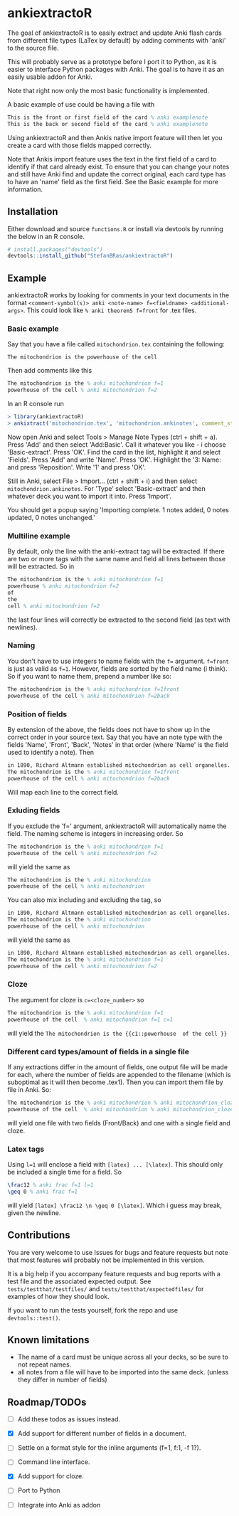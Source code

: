 
# ankiextractoR 

<!-- badges: start -->
<!-- badges: end -->

The goal of ankiextractoR is to easily extract and update Anki flash cards from different 
file types (LaTex by default) by adding comments with 'anki' to the source file. 

This will probably serve as a prototype before I port it to Python, as it is easier to interface Python packages with Anki. The goal is to have it as an easily usable addon for Anki.

Note that right now only the most basic functionality is implemented.

A basic example of use could be having a file with

``` tex
This is the front or first field of the card % anki examplenote
This is the back or second field of the card % anki examplenote
```

Using ankiextractoR and then Ankis native import feature will then let you create a card with those fields mapped correctly. 

Note that Ankis import feature uses the text in the first field of a card to identify if that card already exist. To ensure that you can change your notes and still have Anki find and update the correct original, each card type has to have an 'name' field as the first field. See the Basic example for more information.

## Installation
Either download and source `functions.R` or install via devtools by running the below in an R console. 

``` r
# install.packages("devtools")
devtools::install_github("StefanBRas/ankiextractoR")
```

## Example

ankiextractoR works by looking for comments in your text documents in the format `<comment-symbol(s)> anki <note-name> f=<fieldname> <additional-args>`. This could look like `% anki theorem5 f=front` for .tex files.


### Basic example

Say that you have a file called `mitochondrion.tex` containing the following:
``` 
The mitochondrion is the powerhouse of the cell
```

Then add comments like this

```tex
The mitochondrion is the % anki mitochondrion f=1
powerhouse of the cell % anki mitochondrion f=2
```

In an R console run

``` r
> library(ankiextractoR)
> ankixtract('mitochondrion.tex', 'mitochondrion.ankinotes', comment_string = '%')
```

Now open Anki and select Tools > Manage Note Types (ctrl + shift + a). Press 'Add' and then select 'Add:Basic'. Call it whatever you like - i choose 'Basic-extract'. Press 'OK'. Find the card in the list, highlight it and select 'Fields'. Press 'Add' and write 'Name'. Press 'OK'. Highlight the '3: Name: and press 'Reposition'. Write '1' and press 'OK'.

Still in Anki, select File > Import... (ctrl + shift + i) and then select `mitochondrion.ankinotes`. For 'Type' select 'Basic-extract' and then whatever deck you want to import it into. Press 'Import'.

You should get a popup saying 'Importing complete. 1 notes added, 0 notes updated, 0 notes unchanged.'

### Multiline example

By default, only the line with the anki-extract tag will be extracted. If there are two or more tags with the same name and field all lines between those will be extracted. So in

```tex
The mitochondrion is the % anki mitochondrion f=1
powerhouse % anki mitochondrion f=2
of
the
cell % anki mitochondrion f=2
```

the last four lines will correctly be extracted to the second field (as text with newlines).

### Naming

You don't have to use integers to name fields with the `f=` argument. `f=front` is just as valid as `f=1`. However, fields are sorted by the field name (i think). So if you want to name them, prepend a number like so:

```tex
The mitochondrion is the % anki mitochondrion f=1front
powerhouse of the cell % anki mitochondrion f=2back
```

### Position of fields

By extension of the above, the fields does not have to show up in the correct order in your source text. Say that you have an note type with the fields 'Name', 'Front', 'Back', 'Notes' in that order (where 'Name' is the field used to identify a note). Then

```tex
in 1890, Richard Altmann established mitochondrion as cell organelles. % anki mitochondrion f=3notes
The mitochondrion is the % anki mitochondrion f=1front
powerhouse of the cell % anki mitochondrion f=2back
```

Will map each line to the correct field.

### Exluding fields

If you exclude the 'f=' argument, ankiextractoR will automatically name the field. The naming scheme is integers in increasing order. So

```tex
The mitochondrion is the % anki mitochondrion f=1
powerhouse of the cell % anki mitochondrion f=2
```

will yield the same as 

```tex
The mitochondrion is the % anki mitochondrion
powerhouse of the cell % anki mitochondrion
```

You can also mix including and excluding the tag, so

```tex
in 1890, Richard Altmann established mitochondrion as cell organelles. % anki mitochondrion f=3notes
The mitochondrion is the % anki mitochondrion 
powerhouse of the cell % anki mitochondrion
```

will yield the same as

```tex
in 1890, Richard Altmann established mitochondrion as cell organelles. % anki mitochondrion f=3notes
The mitochondrion is the % anki mitochondrion f=1
powerhouse of the cell % anki mitochondrion f=2
```

### Cloze 

The argument for cloze is `c=<cloze_number>` so


```tex
The mitochondrion is the % anki mitochondrion f=1
powerhouse of the cell  % anki mitochondrion f=1 c=1
```

will yield the `The mitochondrion is the {{c1::powerhouse  of the cell }}`

### Different card types/amount of fields in a single file

If any extractions differ in the amount of fields, one output file will be made for each, 
where the number of fields are appended to the filename (which is suboptimal as it will then become <file>.tex1).
Then you can import them file by file in Anki. So:

```tex
The mitochondrion is the % anki mitochondrion % anki mitochondrion_cloze f=1
powerhouse of the cell  % anki mitochondrion % anki mitochondrion_cloze f=1 c=1
```

will yield one file with two fields (Front/Back) and one with a single field and cloze.

### Latex tags 

Using `l=1` will enclose a field with `[latex] ... [\latex]`. 
This should only be included a single time for a field. So

```tex
\frac12 % anki frac f=1 l=1 
\geq 0 % anki frac f=1 
```

will yield `[latex] \frac12 \n \geq 0 [\latex]`. Which i guess may break, 
given the newline.


## Contributions

You are very welcome to use Issues for bugs and feature requests but note that most features will probably not be implemented in this version.

It is a big help if you accompany feature requests and bug reports with a test file and the associated expected output. See `tests/testthat/testfiles/` and `tests/testthat/expectedfiles/` for examples of how they should look. 

If you want to run the tests yourself, fork the repo and use `devtools::test()`.

## Known limitations

- The name of a card must be unique across all your decks, so be sure to not repeat names.
- all notes from a file will have to be imported into the same deck. (unless they differ in number of fields)

## Roadmap/TODOs

- [ ] Add these todos as issues instead.
- [X] Add support for different number of fields in a document.
- [ ] Settle on a format style for the inline arguments (f=1, f:1, -f 1?).
- [ ] Command line interface.
- [X] Add support for cloze. 
- [ ] Port to Python
- [ ] Integrate into Anki as addon

